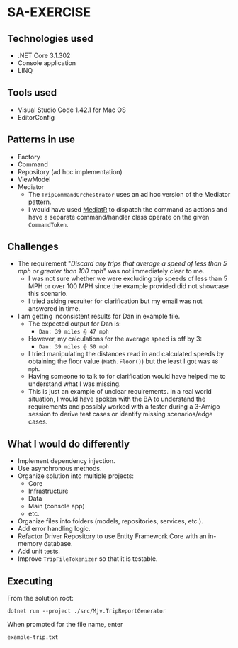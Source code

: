 # SA-EXERCISE

## Technologies used

* .NET Core 3.1.302
* Console application
* LINQ

## Tools used

* Visual Studio Code 1.42.1 for Mac OS
* EditorConfig

## Patterns in use

* Factory
* Command
* Repository (ad hoc implementation)
* ViewModel
* Mediator
  - The `TripCommandOrchestrator` uses an ad hoc version of the Mediator pattern.
  - I would have used [MediatR](https://github.com/jbogard/MediatR) to dispatch the command as actions and have a separate command/handler class operate on the given `CommandToken`.

## Challenges

* The requirement "*Discard any trips that average a speed of less than 5 mph or greater than 100 mph*" was not immediately clear to me.
  - I was not sure whether we were excluding trip speeds of less than 5 MPH or over 100 MPH since the example provided did not showcase this scenario.
  - I tried asking recruiter for clarification but my email was not answered in time.
* I am getting inconsistent results for Dan in example file.
  - The expected output for Dan is: 
    * `Dan: 39 miles @ 47 mph`
  - However, my calculations for the average speed is off by 3:
    * `Dan: 39 miles @ 50 mph`
  - I tried manipulating the distances read in and calculated speeds by obtaining the floor value (`Math.Floor()`) but the least I got was `48 mph`.
  - Having someone to talk to for clarification would have helped me to understand what I was missing.
  - This is just an example of unclear requirements. In a real world situation, I would have spoken with the BA to understand the requirements and possibly worked with a tester during a 3-Amigo session to derive test cases or identify missing scenarios/edge cases.

## What I would do differently

* Implement dependency injection.
* Use asynchronous methods.
* Organize solution into multiple projects:
  - Core
  - Infrastructure
  - Data
  - Main (console app)
  - etc.
* Organize files into folders (models, repositories, services, etc.).
* Add error handling logic.
* Refactor Driver Repository to use Entity Framework Core with an in-memory database.
* Add unit tests.
* Improve `TripFileTokenizer` so that it is testable.

## Executing

From the solution root:

```
dotnet run --project ./src/Mjv.TripReportGenerator
```

When prompted for the file name, enter

```
example-trip.txt
```
